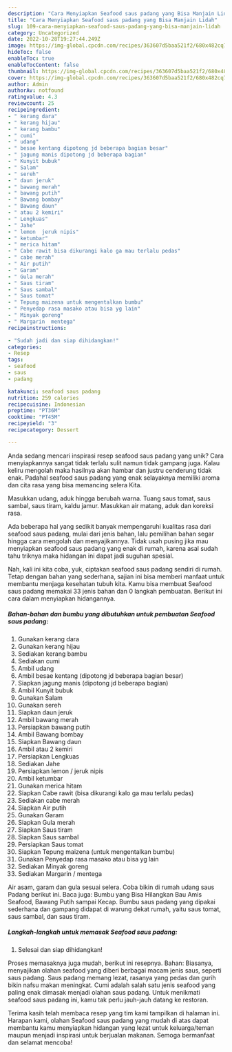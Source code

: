 ```yaml
---
description: "Cara Menyiapkan Seafood saus padang yang Bisa Manjain Lidah"
title: "Cara Menyiapkan Seafood saus padang yang Bisa Manjain Lidah"
slug: 109-cara-menyiapkan-seafood-saus-padang-yang-bisa-manjain-lidah
category: Uncategorized
date: 2022-10-28T19:27:44.249Z
image: https://img-global.cpcdn.com/recipes/363607d5baa521f2/680x482cq70/seafood-saus-padang-foto-resep-utama.jpg
hideToc: false
enableToc: true
enableTocContent: false
thumbnail: https://img-global.cpcdn.com/recipes/363607d5baa521f2/680x482cq70/seafood-saus-padang-foto-resep-utama.jpg
cover: https://img-global.cpcdn.com/recipes/363607d5baa521f2/680x482cq70/seafood-saus-padang-foto-resep-utama.jpg
author: Admin
authorAv: notfound
ratingvalue: 4.3
reviewcount: 25
recipeingredient:
- " kerang dara"
- " kerang hijau"
- " kerang bambu"
- " cumi"
- " udang"
- " besae kentang dipotong jd beberapa bagian besar"
- " jagung manis dipotong jd beberapa bagian"
- " Kunyit bubuk"
- " Salam"
- " sereh"
- " daun jeruk"
- " bawang merah"
- " bawang putih"
- " Bawang bombay"
- " Bawang daun"
- " atau 2 kemiri"
- " Lengkuas"
- " Jahe"
- " lemon  jeruk nipis"
- " ketumbar"
- " merica hitam"
- " Cabe rawit bisa dikurangi kalo ga mau terlalu pedas"
- " cabe merah"
- " Air putih"
- " Garam"
- " Gula merah"
- " Saus tiram"
- " Saus sambal"
- " Saus tomat"
- " Tepung maizena untuk mengentalkan bumbu"
- " Penyedap rasa masako atau bisa yg lain"
- " Minyak goreng"
- " Margarin  mentega"
recipeinstructions:

- "Sudah jadi dan siap dihidangkan!"
categories:
- Resep
tags:
- seafood
- saus
- padang

katakunci: seafood saus padang 
nutrition: 259 calories
recipecuisine: Indonesian
preptime: "PT36M"
cooktime: "PT45M"
recipeyield: "3"
recipecategory: Dessert

---
```





Anda sedang mencari inspirasi resep seafood saus padang yang unik? Cara menyiapkannya sangat tidak terlalu sulit namun tidak gampang juga. Kalau keliru mengolah maka hasilnya akan hambar dan justru cenderung tidak enak. Padahal seafood saus padang yang enak selayaknya memiliki aroma dan cita rasa yang bisa memancing selera Kita.





Masukkan udang, aduk hingga berubah warna. Tuang saus tomat, saus sambal, saus tiram, kaldu jamur. Masukkan air matang, aduk dan koreksi rasa.

Ada beberapa hal yang sedikit banyak mempengaruhi kualitas rasa dari seafood saus padang, mulai dari jenis bahan, lalu pemilihan bahan segar hingga cara mengolah dan menyajikannya. Tidak usah pusing jika mau menyiapkan seafood saus padang yang enak di rumah, karena asal sudah tahu triknya maka hidangan ini dapat jadi suguhan spesial.






Nah, kali ini kita coba, yuk, ciptakan seafood saus padang sendiri di rumah. Tetap dengan bahan yang sederhana, sajian ini bisa memberi manfaat untuk membantu menjaga kesehatan tubuh kita. Kamu bisa membuat Seafood saus padang memakai 33 jenis bahan dan 0 langkah pembuatan. Berikut ini cara dalam menyiapkan hidangannya.

<!--inarticleads1-->

##### Bahan-bahan dan bumbu yang dibutuhkan untuk pembuatan Seafood saus padang:

1. Gunakan  kerang dara
1. Gunakan  kerang hijau
1. Sediakan  kerang bambu
1. Sediakan  cumi
1. Ambil  udang
1. Ambil  besae kentang (dipotong jd beberapa bagian besar)
1. Siapkan  jagung manis (dipotong jd beberapa bagian)
1. Ambil  Kunyit bubuk
1. Gunakan  Salam
1. Gunakan  sereh
1. Siapkan  daun jeruk
1. Ambil  bawang merah
1. Persiapkan  bawang putih
1. Ambil  Bawang bombay
1. Siapkan  Bawang daun
1. Ambil  atau 2 kemiri
1. Persiapkan  Lengkuas
1. Sediakan  Jahe
1. Persiapkan  lemon / jeruk nipis
1. Ambil  ketumbar
1. Gunakan  merica hitam
1. Siapkan  Cabe rawit (bisa dikurangi kalo ga mau terlalu pedas)
1. Sediakan  cabe merah
1. Siapkan  Air putih
1. Gunakan  Garam
1. Siapkan  Gula merah
1. Siapkan  Saus tiram
1. Siapkan  Saus sambal
1. Persiapkan  Saus tomat
1. Siapkan  Tepung maizena (untuk mengentalkan bumbu)
1. Gunakan  Penyedap rasa masako atau bisa yg lain
1. Sediakan  Minyak goreng
1. Sediakan  Margarin / mentega


Air asam, garam dan gula sesuai selera. Coba bikin di rumah udang saus Padang berikut ini. Baca juga: Bumbu yang Bisa Hilangkan Bau Amis Seafood, Bawang Putih sampai Kecap. Bumbu saus padang yang dipakai sederhana dan gampang didapat di warung dekat rumah, yaitu saus tomat, saus sambal, dan saus tiram. 

<!--inarticleads2-->

##### Langkah-langkah untuk memasak Seafood saus padang:


1. Selesai dan siap dihidangkan!

Proses memasaknya juga mudah, berikut ini resepnya. Bahan: Biasanya, menyajikan olahan seafood yang diberi berbagai macam jenis saus, seperti saus padang. Saus padang memang lezat, rasanya yang pedas dan gurih bikin nafsu makan meningkat. Cumi adalah salah satu jenis seafood yang paling enak dimasak menjadi olahan saus padang. Untuk menikmati seafood saus padang ini, kamu tak perlu jauh-jauh datang ke restoran. 

Terima kasih telah membaca resep yang tim kami tampilkan di halaman ini. Harapan kami, olahan Seafood saus padang yang mudah di atas dapat membantu kamu menyiapkan hidangan yang lezat untuk keluarga/teman maupun menjadi inspirasi untuk berjualan makanan. Semoga bermanfaat dan selamat mencoba!
